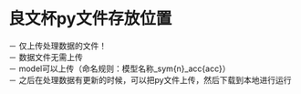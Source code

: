# 良文杯py文件存放位置

－ 仅上传处理数据的文件！  
－ 数据文件无需上传  
－ model可以上传（命名规则：模型名称_sym{n}_acc{acc}）  
－ 之后在处理数据有更新的时候，可以把py文件上传，然后下载到本地进行运行  
